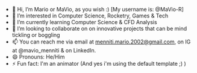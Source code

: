 - 👋 Hi, I’m Mario or MaVio, as you wish :) [My username is: @MaVio-R]
- 👀 I’m interested in Computer Science, Rocketry, Games & Tech
- 🌱 I’m currently learning Computer Science & CFD Analysis
- 💞️ I’m looking to collaborate on on innovative projects that can be mind tickling or boggling
- 📫 You can reach me via email at menniti.mario.2002@gmail.com, on IG at @mavio_menniti & on LinkedIn.
- 😄 Pronouns: He/Him
- ⚡ Fun fact: I'm an animator (And yes i'm using the default template ;) )

<!---
MaVio-R/MaVio-R is a ✨ special ✨ repository because its `README.md` (this file) appears on your GitHub profile.
You can click the Preview link to take a look at your changes.
--->
